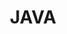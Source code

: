 ---
title: "JAVA"
layout: categories
permalink: /categories/java/
author_profile: true
sidebar_main: true
sidebar:
  nav: "docs"
---